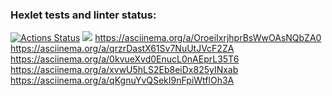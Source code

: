 ### Hexlet tests and linter status:
[![Actions Status](https://github.com/Lamuska/php-project-45/actions/workflows/hexlet-check.yml/badge.svg)](https://github.com/Lamuska/php-project-45/actions)
<a href="https://codeclimate.com/github/Lamuska/php-project-45/maintainability"><img src="https://api.codeclimate.com/v1/badges/bcf3e93b3101dfc7378e/maintainability" /></a>
https://asciinema.org/a/OroeiIxrjhprBsWwOAsNQbZA0
https://asciinema.org/a/qrzrDastX61Sv7NuUtJVcF2ZA
https://asciinema.org/a/0kvueXvd0EnucL0nAEprL35T6
https://asciinema.org/a/xvwU5hLS2Eb8eiDx825yINxab
https://asciinema.org/a/qKgnuYvQSekI9nFpiWtflOh3A
